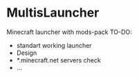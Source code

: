 MultisLauncher
==============

Minecraft launcher with mods-pack
TO-DO:
* standart working launcher
* Design
* *.minecraft.net servers check
* ...
